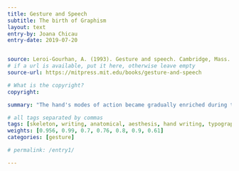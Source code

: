 ```yaml
---
title: Gesture and Speech
subtitle: The birth of Graphism
layout: text
entry-by: Joana Chicau
entry-date: 2019-07-20


source: Leroi-Gourhan, A. (1993). Gesture and speech. Cambridge, Mass. MIT Press.
# if a url is available, put it here, otherwise leave empty
source-url: https://mitpress.mit.edu/books/gesture-and-speech

# What is the copyright?
copyright: 

summary: "The hand's modes of action became gradually enriched during the operational process in the course of human evolution. The manipulative action of the primates, in which gesture and tool form a single whole, was fo owed in the rst an ropoids by directively motive action of the hand with the hand tool separable from the motive gesture. the next stage, reached possibly before the Neolithic, gesture became annexed by the hand-operated machine, the hand merely supplying its motor impulse by indirect mobili . historic times motive force itself was transferred om the human arm, and the hand intervened only to start the motor process in animal-operated machines or mechanic machines such as mills. Finally, in the last stage, the hand is used to set off a programmed process in automatic machines that not only exteriorize tools, gestures, and mobility but whose e ect also spills over into memory and mechanical behavior."

# all tags separated by commas
tags: [skeleton, writing, anatomical, aesthesis, hand writing, typography, type]
weights: [0.956, 0.99, 0.7, 0.76, 0.8, 0.9, 0.61]
categories: [gesture]

# permalink: /entry1/

---
```


